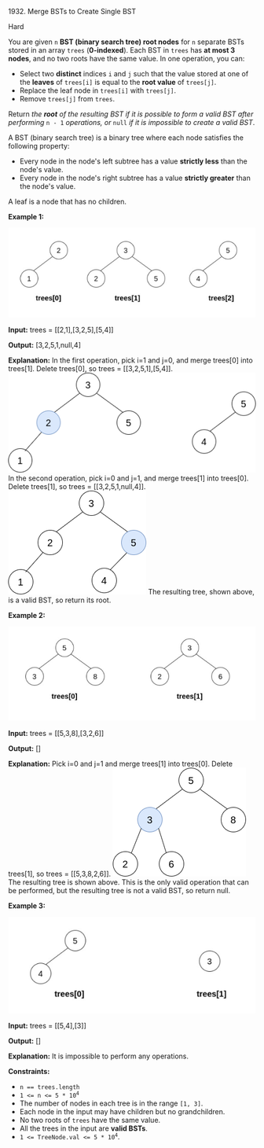 1932\. Merge BSTs to Create Single BST

Hard

You are given `n` **BST (binary search tree) root nodes** for `n` separate BSTs stored in an array `trees` (**0-indexed**). Each BST in `trees` has **at most 3 nodes**, and no two roots have the same value. In one operation, you can:

*   Select two **distinct** indices `i` and `j` such that the value stored at one of the **leaves** of `trees[i]` is equal to the **root value** of `trees[j]`.
*   Replace the leaf node in `trees[i]` with `trees[j]`.
*   Remove `trees[j]` from `trees`.

Return _the **root** of the resulting BST if it is possible to form a valid BST after performing_ `n - 1` _operations, or_ `null` _if it is impossible to create a valid BST_.

A BST (binary search tree) is a binary tree where each node satisfies the following property:

*   Every node in the node's left subtree has a value **strictly less** than the node's value.
*   Every node in the node's right subtree has a value **strictly greater** than the node's value.

A leaf is a node that has no children.

**Example 1:**

![](d1.png)

**Input:** trees = [[2,1],[3,2,5],[5,4]]

**Output:** [3,2,5,1,null,4]

**Explanation:** In the first operation, pick i=1 and j=0, and merge trees[0] into trees[1]. Delete trees[0], so trees = [[3,2,5,1],[5,4]]. ![](diagram.png) In the second operation, pick i=0 and j=1, and merge trees[1] into trees[0]. Delete trees[1], so trees = [[3,2,5,1,null,4]]. ![](diagram-2.png) The resulting tree, shown above, is a valid BST, so return its root.

**Example 2:**

![](d2.png)

**Input:** trees = [[5,3,8],[3,2,6]]

**Output:** []

**Explanation:** Pick i=0 and j=1 and merge trees[1] into trees[0]. Delete trees[1], so trees = [[5,3,8,2,6]]. ![](diagram-3.png) The resulting tree is shown above. This is the only valid operation that can be performed, but the resulting tree is not a valid BST, so return null.

**Example 3:**

![](d3.png)

**Input:** trees = [[5,4],[3]]

**Output:** []

**Explanation:** It is impossible to perform any operations.

**Constraints:**

*   `n == trees.length`
*   <code>1 <= n <= 5 * 10<sup>4</sup></code>
*   The number of nodes in each tree is in the range `[1, 3]`.
*   Each node in the input may have children but no grandchildren.
*   No two roots of `trees` have the same value.
*   All the trees in the input are **valid BSTs**.
*   <code>1 <= TreeNode.val <= 5 * 10<sup>4</sup></code>.